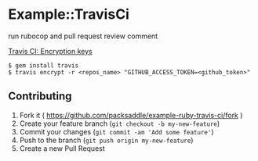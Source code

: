 # Example::TravisCi

run rubocop and pull request review comment

[Travis CI: Encryption keys](http://docs.travis-ci.com/user/encryption-keys/)

```
$ gem install travis
$ travis encrypt -r <repos_name> "GITHUB_ACCESS_TOKEN=<github_token>"
```

## Contributing

1. Fork it ( https://github.com/packsaddle/example-ruby-travis-ci/fork )
2. Create your feature branch (`git checkout -b my-new-feature`)
3. Commit your changes (`git commit -am 'Add some feature'`)
4. Push to the branch (`git push origin my-new-feature`)
5. Create a new Pull Request
